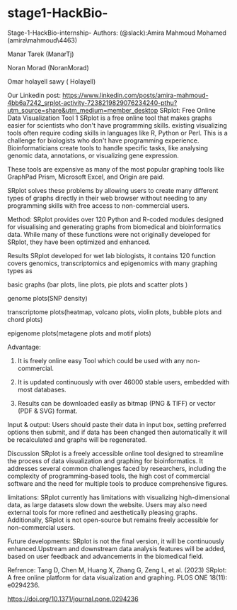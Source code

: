 # stage1-HackBio-
Stage-1-HackBio-internship-
Authors: (@slack):Amira Mahmoud Mohamed (amira\mahmoud\4463)

Manar Tarek (ManarTj)

Noran Morad (NoranMorad)

Omar holayell sawy ( Holayell)

Our Linkedin post: https://www.linkedin.com/posts/amira-mahmoud-4bb6a7242_srplot-activity-7238219829076234240-pthu?utm_source=share&utm_medium=member_desktop
SRplot: Free Online Data Visualization Tool 1
SRplot is a free online tool that makes graphs easier for scientists who don't have programming skills. existing visualizing tools often require coding skills in languages like R, Python or Perl. This is a challenge for biologists who don't have programming experience. Bioinformaticians create tools to handle specific tasks, like analysing genomic data, annotations, or visualizing gene expression.

These tools are expensive as many of the most popular graphing tools like GraphPad Prism, Microsoft Excel, and Origin are paid.

SRplot solves these problems by allowing users to create many different types of graphs directly in their web browser without needing to any programming skills with free access to non-commercial users.

Method:
SRplot provides over 120 Python and R-coded modules designed for visualising and generating graphs from biomedical and bioinformatics data. While many of these functions were not originally developed for SRplot, they have been optimized and enhanced.

Results
SRplot developed for wet lab biologists, it contains 120 function covers genomics, transcriptomics and epigenomics with many graphing types as

basic graphs (bar plots, line plots, pie plots and scatter plots )

genome plots(SNP density)

transcriptome plots(heatmap, volcano plots, violin plots, bubble plots and chord plots)

epigenome plots(metagene plots and motif plots)

Advantage:
1. It is freely online easy Tool which could be used with any non-commercial.

2. It is updated continuously with over 46000 stable users, embedded with most databases.

3. Results can be downloaded easily as bitmap (PNG & TIFF) or vector (PDF & SVG) format.

Input & output:
Users should paste their data in input box, setting preferred options then submit, and if data has been changed then automatically it will be recalculated and graphs will be regenerated.

Discussion
SRplot is a freely accessible online tool designed to streamline the process of data visualization and graphing for bioinformatics. It addresses several common challenges faced by researchers, including the complexity of programming-based tools, the high cost of commercial software and the need for multiple tools to produce comprehensive figures.

limitations:
SRplot currently has limitations with visualizing high-dimensional data, as large datasets slow down the website. Users may also need external tools for more refined and aesthetically pleasing graphs. Additionally, SRplot is not open-source but remains freely accessible for non-commercial users.

Future developments:
SRplot is not the final version, it will be continuously enhanced.Upstream and downstream data analysis features will be added, based on user feedback and advancements in the biomedical field.

Refrence:
Tang D, Chen M, Huang X, Zhang G, Zeng L, et al. (2023) SRplot: A free online platform for data visualization and graphing. PLOS ONE 18(11): e0294236.

 https://doi.org/10.1371/journal.pone.0294236
